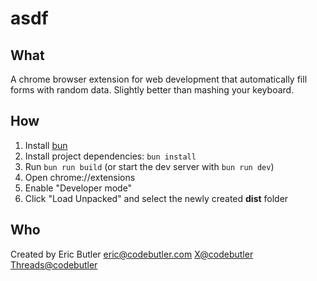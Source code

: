 # asdf

## What

A chrome browser extension for web development that automatically fill forms with random data. Slightly better than mashing your keyboard.

## How

1. Install [bun](https://bun.sh/)
2. Install project dependencies: `bun install`
3. Run `bun run build` (or start the dev server with `bun run dev`)
4. Open chrome://extensions 
5. Enable "Developer mode"
6. Click "Load Unpacked" and select the newly created **dist** folder

## Who

Created by Eric Butler <eric@codebutler.com> [X@codebutler](https://x.com/@codebutler) [Threads@codebutler](https://threads.net/@codebutler)

